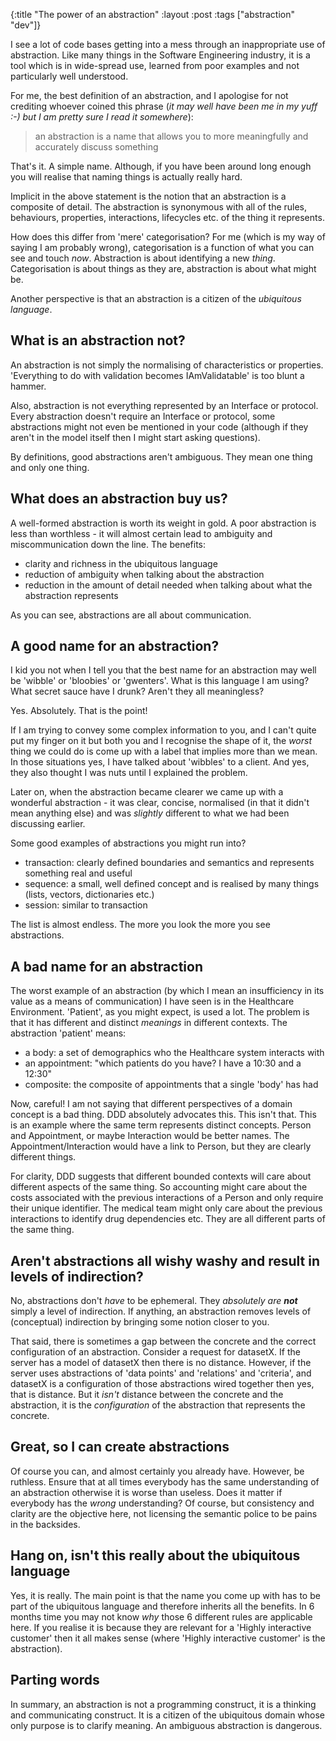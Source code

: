 {:title "The power of an abstraction"
 :layout :post
 :tags  ["abstraction" "dev"]}

I see a lot of code bases getting into a mess through an inappropriate use of abstraction. Like many things in the Software Engineering industry, it is a tool which is in wide-spread use, learned from poor examples and not particularly well understood.

For me, the best definition of an abstraction, and I apologise for not crediting whoever coined this phrase (_it may well have been me in my yuff :-) but I am pretty sure I read it somewhere_):

> an abstraction is a name that allows you to more meaningfully and accurately discuss something

That's it. A simple name. Although, if you have been around long enough you will realise that naming things is actually really hard.

Implicit in the above statement is the notion that an abstraction is a composite of detail. The abstraction is synonymous with all of the rules, behaviours, properties, interactions, lifecycles etc. of the thing it represents.

How does this differ from 'mere' categorisation? For me (which is my way of saying I am probably wrong), categorisation is a function of what you can see and touch _now_. Abstraction is about identifying a new _thing_. Categorisation is about things as they are, abstraction is about what might be.

Another perspective is that an abstraction is a citizen of the _ubiquitous language_.

## What is an abstraction not?

An abstraction is not simply the normalising of characteristics or properties. 'Everything to do with validation becomes IAmValidatable' is too blunt a hammer.

Also, abstraction is not everything represented by an Interface or protocol. Every abstraction doesn't require an Interface or protocol, some abstractions might not even be mentioned in your code (although if they aren't in the model itself then I might start asking questions).

By definitions, good abstractions aren't ambiguous. They mean one thing and only one thing.


## What does an abstraction buy us?

A well-formed abstraction is worth its weight in gold. A poor abstraction is less than worthless - it will almost certain lead to ambiguity and miscommunication down the line. The benefits:

- clarity and richness in the ubiquitous language
- reduction of ambiguity when talking about the abstraction
- reduction in the amount of detail needed when talking about what the abstraction represents

As you can see, abstractions are all about communication.

## A good name for an abstraction?

I kid you not when I tell you that the best name for an abstraction may well be 'wibble' or 'bloobies' or 'gwenters'. What is this language I am using? What secret sauce have I drunk? Aren't they all meaningless?

Yes. Absolutely. That is the point!

If I am trying to convey some complex information to you, and I can't quite put my finger on it but both you and I recognise the shape of it, the _worst_ thing we could do is come up with a label that implies more than we mean. In those situations yes, I have talked about 'wibbles' to a client. And yes, they also thought I was nuts until I explained the problem.

Later on, when the abstraction became clearer we came up with a wonderful abstraction - it was clear, concise, normalised (in that it didn't mean anything else) and was _slightly_ different to what we had been discussing earlier.

Some good examples of abstractions you might run into?

- transaction:  clearly defined boundaries and semantics and represents something real and useful
- sequence: a small, well defined concept and is realised by many things (lists, vectors, dictionaries etc.)
- session: similar to transaction

The list is almost endless. The more you look the more you see abstractions.

## A bad name for an abstraction

The worst example of an abstraction (by which I mean an insufficiency in its value as a means of communication) I have seen is in the Healthcare Environment. 'Patient', as you might expect, is used a lot. The problem is that it has different and distinct _meanings_ in different contexts. The abstraction 'patient' means:

- a body: a set of demographics who the Healthcare system interacts with
- an appointment: "which patients do you have? I have a 10:30 and a 12:30"
- composite: the composite of appointments that a single 'body' has had

 Now, careful! I am not saying that different perspectives of a domain concept is a bad thing. DDD absolutely advocates this. This isn't that. This is an example where the same term represents distinct concepts. Person and Appointment, or maybe Interaction would be better names. The Appointment/Interaction would have a link to Person, but they are clearly different things.

 For clarity, DDD suggests that different bounded contexts will care about different aspects of the same thing. So accounting might care about the costs associated with the previous interactions of a Person and only require their unique identifier. The medical team might only care about the previous interactions to identify drug dependencies etc. They are all different parts of the same thing.

## Aren't abstractions all wishy washy and result in levels of indirection?

No, abstractions don't _have_ to be ephemeral. They _absolutely are **not**_ simply a level of indirection. If anything, an abstraction removes levels of (conceptual) indirection by bringing some notion closer to you.

That said, there is sometimes a gap between the concrete and the correct configuration of an abstraction. Consider a request for datasetX. If the server has a model of datasetX then there is no distance. However, if the server uses abstractions of 'data points' and 'relations' and 'criteria', and datasetX is a configuration of those abstractions wired together then yes, that is distance. But it _isn't_ distance between the concrete and the abstraction, it is the _configuration_ of the abstraction that represents the concrete.

## Great, so I can create abstractions

Of course you can, and almost certainly you already have. However, be ruthless. Ensure that at all times everybody has the same understanding of an abstraction otherwise it is worse than useless. Does it matter if everybody has the _wrong_ understanding? Of course, but consistency and clarity are the objective here, not licensing the semantic police to be pains in the backsides.

## Hang on, isn't this really about the ubiquitous language

Yes, it is really. The main point is that the name you come up with has to be part of the ubiquitous language and therefore inherits all the benefits. In 6 months time you may not know _why_ those 6 different rules are applicable here. If you realise it is because they are relevant for a 'Highly interactive customer' then it all makes sense (where 'Highly interactive customer' is the abstraction).

## Parting words

In summary, an abstraction is not a programming construct, it is a thinking and communicating construct. It is a citizen of the ubiquitous domain whose only purpose is to clarify meaning. An ambiguous abstraction is dangerous.
